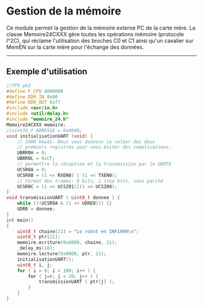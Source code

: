 <h1>Gestion de la mémoire</h1>

Ce module permet la gestion de la mémoire externe PC de la carte mère. La classe Memoire24CXXX
gère toutes les opérations mémoire (protocole I^2C), qui réclame l'utilisation des broches C0 et C1
ainsi qu'un cavalier sur MemEN sur la carte mère pour l'échange des données.
<hr>

<h2>Exemple d'utilisation</h2>

```cpp
//TP5 pb3
#define F_CPU 8000000
#define DDR_IN 0x00
#define DDR_OUT 0xff
#include <avr/io.h> 
#include <util/delay.h> 
#include "memoire_24.h"
Memoire24CXXX memoire;
//uint16_t ADRESSE = 0x0000;
void initialisationUART (void) {
    // 2400 bauds. Nous vous donnons la valeur des deux
    // premiers registres pour vous éviter des complications.
    UBRR0H = 0;
    UBRR0L = 0xCF;
    // permettre la réception et la transmission par le UART0               
    UCSR0A = 0;
    UCSR0B = (1 << RXEN0) | (1 << TXEN0);
    // Format des trames: 8 bits, 1 stop bits, sans parité
    UCSR0C = (1 << UCSZ01)|(1 << UCSZ00);
}
void transmissionUART ( uint8_t donnee ) {
    while (!(UCSR0A & (1 << UDRE0))) {}
    UDR0 = donnee;
}
int main()
{
    uint8_t chaine[21] = "Le robot en INF1900\n";
    uint8_t ptr[21];
    memoire.ecriture(0x0000, chaine, 21);
    _delay_ms(10);
    memoire.lecture(0x0000, ptr, 21);
    initialisationUART();
    uint8_t i, j;
    for ( i = 0; i < 100; i++ ) {
        for ( j=0; j < 20; j++ ) {
            transmissionUART ( ptr[j] );
        }
    }
}
```
